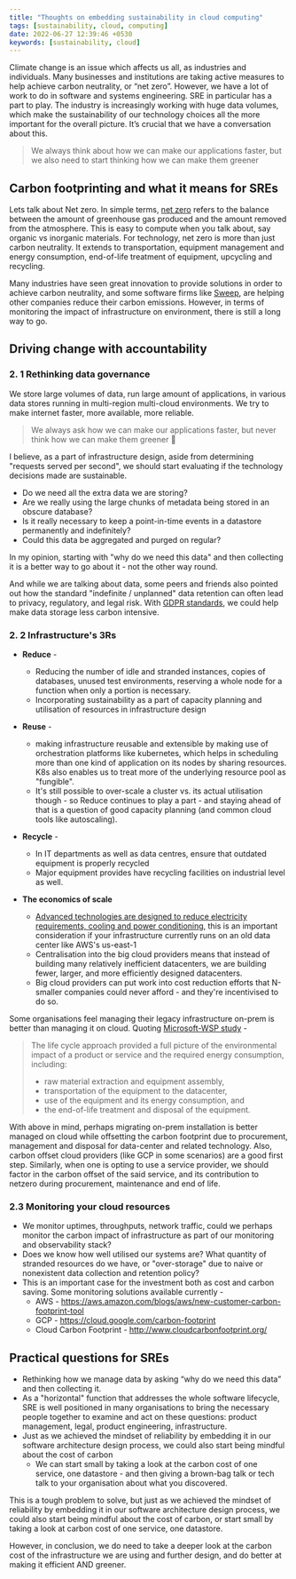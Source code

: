 ```yaml
---
title: "Thoughts on embedding sustainability in cloud computing"
tags: [sustainability, cloud, computing]
date: 2022-06-27 12:39:46 +0530
keywords: [sustainability, cloud]
---
```


Climate change is an issue which affects us all, as industries and individuals. Many businesses and institutions are taking active measures to help achieve carbon neutrality, or “net zero”. However, we have a lot of work to do in software and systems engineering. SRE in particular has a part to play. The industry is increasingly working with huge data volumes, which make the sustainability of our technology choices all the more important for the overall picture. It’s crucial that we have a conversation about this. 

> We always think about how we can make our applications faster, but we also need to start thinking how we can make them greener 

## Carbon footprinting and what it means for SREs 

Lets talk about Net zero. In simple terms, [net zero](https://technation.io/programmes/net-zero/) refers to the balance between the amount of greenhouse gas produced and the amount removed from the atmosphere. This is easy to compute when you talk about, say organic vs inorganic materials. For technology, net zero is more than just carbon neutrality. It extends to transportation, equipment management and energy consumption, end-of-life treatment of equipment, upcycling and recycling.

Many industries have seen great innovation to provide solutions in order to achieve carbon neutrality, and some software firms like [Sweep](https://www.sweep.net/), are helping other companies reduce their carbon emissions. However, in terms of monitoring the impact of infrastructure on environment, there is still a long way to go.

## Driving change with accountability 

### 2. 1 Rethinking data governance

We store large volumes of data, run large amount of applications, in various data stores running in multi-region multi-cloud environments. We try to make internet faster, more available, more reliable. 

> We always ask how we can make our applications faster, but never think how we can make them greener 🌳

I believe, as a part of infrastructure design, aside from determining "requests served per second", we should start evaluating if the technology decisions made are sustainable. 
* Do we need all the extra data we are storing? 
* Are we really using the large chunks of metadata being stored in an obscure database? 
* Is it really necessary to keep a point-in-time events in a datastore permanently and indefinitely? 
* Could this data be aggregated and purged on regular? 

In my opinion, starting with "why do we need this data" and then collecting it is a better way to go about it - not the other way round. 

And while we are talking about data, some peers and friends also pointed out how the standard "indefinite / unplanned" data retention can often lead to privacy, regulatory, and legal risk. With [GDPR standards](https://gdpr-info.eu/), we could help make data storage less carbon intensive.

### 2. 2 Infrastructure's 3Rs

* **Reduce** - 
  * Reducing the number of idle and stranded instances, copies of databases, unused test environments, reserving a whole node for a function when only a portion is necessary.
  * Incorporating sustainability as a part of capacity planning and utilisation of resources in infrastructure design 

* **Reuse** -
  * making infrastructure reusable and extensible by making use of orchestration platforms like kubernetes, which helps in scheduling more than one kind of application on its nodes by sharing resources.  K8s also enables us to treat more of the underlying resource pool as "fungible". 
  * It's still possible to over-scale a cluster vs. its actual utilisation though - so Reduce continues to play a part - and staying ahead of that is a question of good capacity planning (and common cloud tools like autoscaling).

* **Recycle** - 
  * In IT departments as well as data centres, ensure that outdated equipment is properly recycled
  * Major equipment provides have recycling facilities on industrial level as well. 

* **The economics of scale** 
  * [Advanced technologies are designed to reduce electricity requirements, cooling and power conditioning](https://new.abb.com/news/detail/66580/how-data-centers-can-minimize-their-energy-use), this is an important consideration if your infrastructure currently runs on an old data center like AWS's us-east-1
  * Centralisation into the big cloud providers means that instead of building many relatively inefficient datacenters, we are building fewer, larger, and more efficiently designed datacenters. 
  * Big cloud providers can put work into cost reduction efforts that N-smaller companies could never afford - and they're incentivised to do so.

Some organisations feel managing their legacy infrastructure on-prem is better than managing it on cloud. Quoting [Microsoft-WSP study](https://www.wsp.com/en-GB/insights/microsoft-cloud-computing-environmental-benefit-study) - 

> The life cycle approach provided a full picture of the environmental impact of a product or service and the required energy consumption, including:
>  - raw material extraction and equipment assembly,
>  - transportation of the equipment to the datacenter,
>  - use of the equipment and its energy consumption, and
>  - the end-of-life treatment and disposal of the equipment.

With above in mind, perhaps migrating on-prem installation is better managed on cloud while offsetting the carbon footprint due to procurement, management and disposal for data-center and related technology. Also, carbon offset cloud providers (like GCP in some scenarios) are a good first step. Similarly, when one is opting to use a service provider, we should factor in the carbon offset of the said service, and its contribution to netzero during procurement, maintenance and end of life.

### 2.3 Monitoring your cloud resources 

* We monitor uptimes, throughputs, network traffic, could we perhaps monitor the carbon impact of infrastructure as part of our monitoring and observability stack? 
* Does we know how well utilised our systems are? What quantity of stranded resources do we have, or "over-storage" due to naive or nonexistent data collection and retention policy? 
* This is an important case for the investment both as cost and carbon saving. Some monitoring solutions available currently - 
  * AWS - https://aws.amazon.com/blogs/aws/new-customer-carbon-footprint-tool
  * GCP - https://cloud.google.com/carbon-footprint
  * Cloud Carbon Footprint - http://www.cloudcarbonfootprint.org/

## Practical questions for SREs

* Rethinking how we manage data by asking “why do we need this data” and then collecting it. 
* As a "horizontal" function that addresses the whole software lifecycle, SRE is well positioned in many organisations to bring the necessary people together to examine and act on these questions: product management, legal, product engineering, infrastructure.
* Just as we achieved the mindset of reliability by embedding it in our software architecture design process, we could also start being mindful about the cost of carbon
  * We can start small by taking a look at the carbon cost of one service, one datastore - and then giving a brown-bag talk or tech talk to your organisation about what you discovered.

This is a tough problem to solve, but just as we achieved the mindset of reliability by embedding it in our software architecture design process, we could also start being mindful about the cost of carbon, or start small by taking a look at carbon cost of one service, one datastore. 

However, in conclusion, we do need to take a deeper look at the carbon cost of the infrastructure we are using and further design, and do better at making it efficient AND greener.

